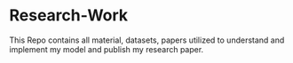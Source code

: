 # Research-Work
This Repo contains all material, datasets, papers utilized to understand and implement my model and publish my research paper. 
